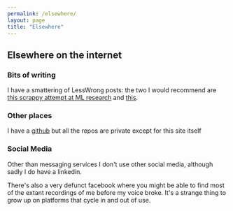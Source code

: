 ```yaml
---
permalink: /elsewhere/
layout: page
title: "Elsewhere"
---
```


## Elsewhere on the internet

### Bits of writing

I have a smattering of LessWrong posts: the two I would recommend are [this scrappy attempt at ML research](https://www.lesswrong.com/posts/hmPCPyr6JFLEigHJx/goal-direction-for-simulated-agents) and [this](https://www.lesswrong.com/posts/vdzEpiYX4aRqtpPSt/the-opt-out-clause).

### Other places

I have a [github](github.com/raymondadouglas) but all the repos are private except for this site itself

### Social Media

Other than messaging services I don't use other social media, although sadly I do have a linkedin.

There's also a very defunct facebook where you might be able to find most of the extant recordings of me before my voice broke. It's a strange thing to grow up on platforms that cycle in and out of use.
